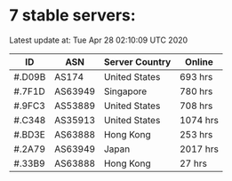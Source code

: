# 7 stable servers:

Latest update at: Tue Apr 28 02:10:09 UTC 2020

| ID | ASN | Server Country | Online |
| -- | --- | -------------- | ------ |
| #.D09B | AS174 | United States | 693 hrs |
| #.7F1D | AS63949 | Singapore | 780 hrs |
| #.9FC3 | AS53889 | United States | 708 hrs |
| #.C348 | AS35913 | United States | 1074 hrs |
| #.BD3E | AS63888 | Hong Kong | 253 hrs |
| #.2A79 | AS63949 | Japan | 2017 hrs |
| #.33B9 | AS63888 | Hong Kong | 27 hrs |

